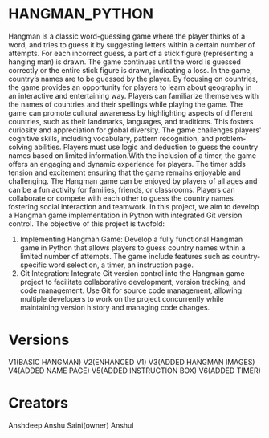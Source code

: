 # HANGMAN_PYTHON
Hangman is a classic word-guessing game where the player thinks of a word, and tries to guess it by suggesting letters within a certain number of attempts. For each incorrect guess, a part of a stick figure (representing a hanging man) is drawn. The game continues until the word is guessed correctly or the entire stick figure is drawn, indicating a loss. In the game, country’s names are to be guessed by the player. By focusing on countries, the game provides an opportunity for players to learn about geography in an interactive and entertaining way. Players can familiarize themselves with the names of countries and their spellings while playing the game. The game can promote cultural awareness by highlighting aspects of different countries, such as their landmarks, languages, and traditions. This fosters curiosity and appreciation for global diversity. The game challenges players' cognitive skills, including vocabulary, pattern recognition, and problem-solving abilities. Players must use logic and deduction to guess the country names based on limited information.With the inclusion of a timer, the game offers an engaging and dynamic experience for players. The timer adds tension and excitement ensuring that the game remains enjoyable and challenging. The Hangman game can be enjoyed by players of all ages and can be a fun activity for families, friends, or classrooms. Players can collaborate or compete with each other to guess the country names, fostering social interaction and teamwork.
In this project, we aim to develop a Hangman game implementation in Python with integrated Git version control.
The objective of this project is twofold:
1.	Implementing Hangman Game: Develop a fully functional Hangman game in Python that allows players to guess country names within a limited number of attempts. The game include features such as country-specific word selection, a timer, an instruction page.
2.	Git Integration: Integrate Git version control into the Hangman game project to facilitate collaborative development, version tracking, and code management. Use Git for source code management, allowing multiple developers to work on the project concurrently while maintaining version history and managing code changes.

# Versions
V1(BASIC HANGMAN)
V2(ENHANCED V1)
V3(ADDED HANGMAN IMAGES)
V4(ADDED NAME PAGE)
V5(ADDED INSTRUCTION BOX)
V6(ADDED TIMER)

# Creators
Anshdeep
Anshu Saini(owner)
Anshul
